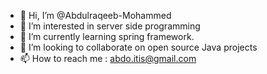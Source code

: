 - 👋 Hi, I’m @Abdulraqeeb-Mohammed
- 👀 I’m interested in server side programming
- 🌱 I’m currently learning spring framework.
- 💞️ I’m looking to collaborate on open source Java projects
- 📫 How to reach me : abdo.itis@gmail.com

<!---
Abdulraqeeb-Mohammed/Abdulraqeeb-Mohammed is a ✨ special ✨ repository because its `README.md` (this file) appears on your GitHub profile.
You can click the Preview link to take a look at your changes.
--->
